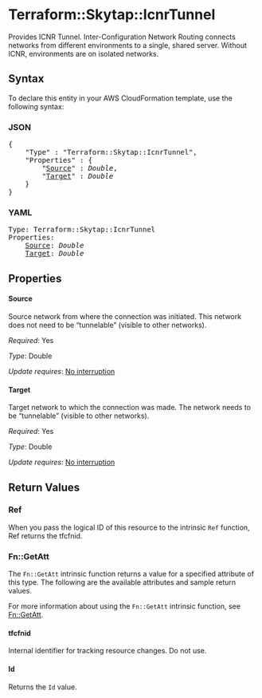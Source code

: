 # Terraform::Skytap::IcnrTunnel

Provides ICNR Tunnel. Inter-Configuration Network Routing connects networks from different environments to a single, shared server. Without ICNR, environments are on isolated networks.

## Syntax

To declare this entity in your AWS CloudFormation template, use the following syntax:

### JSON

<pre>
{
    "Type" : "Terraform::Skytap::IcnrTunnel",
    "Properties" : {
        "<a href="#source" title="Source">Source</a>" : <i>Double</i>,
        "<a href="#target" title="Target">Target</a>" : <i>Double</i>
    }
}
</pre>

### YAML

<pre>
Type: Terraform::Skytap::IcnrTunnel
Properties:
    <a href="#source" title="Source">Source</a>: <i>Double</i>
    <a href="#target" title="Target">Target</a>: <i>Double</i>
</pre>

## Properties

#### Source

Source network from where the connection was initiated. This network does not need to be “tunnelable” (visible to other networks).

_Required_: Yes

_Type_: Double

_Update requires_: [No interruption](https://docs.aws.amazon.com/AWSCloudFormation/latest/UserGuide/using-cfn-updating-stacks-update-behaviors.html#update-no-interrupt)

#### Target

Target network to which the connection was made. The network needs to be “tunnelable” (visible to other networks).

_Required_: Yes

_Type_: Double

_Update requires_: [No interruption](https://docs.aws.amazon.com/AWSCloudFormation/latest/UserGuide/using-cfn-updating-stacks-update-behaviors.html#update-no-interrupt)

## Return Values

### Ref

When you pass the logical ID of this resource to the intrinsic `Ref` function, Ref returns the tfcfnid.

### Fn::GetAtt

The `Fn::GetAtt` intrinsic function returns a value for a specified attribute of this type. The following are the available attributes and sample return values.

For more information about using the `Fn::GetAtt` intrinsic function, see [Fn::GetAtt](https://docs.aws.amazon.com/AWSCloudFormation/latest/UserGuide/intrinsic-function-reference-getatt.html).

#### tfcfnid

Internal identifier for tracking resource changes. Do not use.

#### Id

Returns the <code>Id</code> value.

